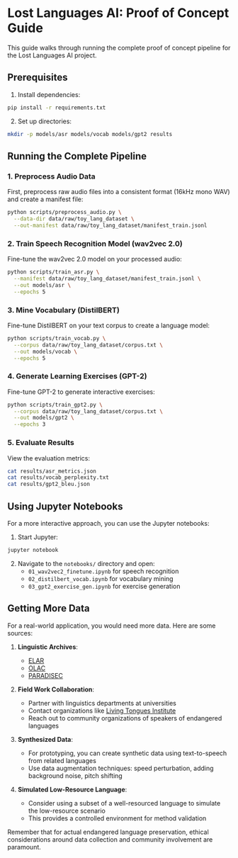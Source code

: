 # Lost Languages AI: Proof of Concept Guide

This guide walks through running the complete proof of concept pipeline for the Lost Languages AI project.

## Prerequisites

1. Install dependencies:
```bash
pip install -r requirements.txt
```

2. Set up directories:
```bash
mkdir -p models/asr models/vocab models/gpt2 results
```

## Running the Complete Pipeline

### 1. Preprocess Audio Data

First, preprocess raw audio files into a consistent format (16kHz mono WAV) and create a manifest file:

```bash
python scripts/preprocess_audio.py \
  --data-dir data/raw/toy_lang_dataset \
  --out-manifest data/raw/toy_lang_dataset/manifest_train.jsonl
```

### 2. Train Speech Recognition Model (wav2vec 2.0)

Fine-tune the wav2vec 2.0 model on your processed audio:

```bash
python scripts/train_asr.py \
  --manifest data/raw/toy_lang_dataset/manifest_train.jsonl \
  --out models/asr \
  --epochs 5
```

### 3. Mine Vocabulary (DistilBERT)

Fine-tune DistilBERT on your text corpus to create a language model:

```bash
python scripts/train_vocab.py \
  --corpus data/raw/toy_lang_dataset/corpus.txt \
  --out models/vocab \
  --epochs 5
```

### 4. Generate Learning Exercises (GPT-2)

Fine-tune GPT-2 to generate interactive exercises:

```bash
python scripts/train_gpt2.py \
  --corpus data/raw/toy_lang_dataset/corpus.txt \
  --out models/gpt2 \
  --epochs 3
```

### 5. Evaluate Results

View the evaluation metrics:

```bash
cat results/asr_metrics.json
cat results/vocab_perplexity.txt
cat results/gpt2_bleu.json
```

## Using Jupyter Notebooks

For a more interactive approach, you can use the Jupyter notebooks:

1. Start Jupyter:
```bash
jupyter notebook
```

2. Navigate to the `notebooks/` directory and open:
   - `01_wav2vec2_finetune.ipynb` for speech recognition
   - `02_distilbert_vocab.ipynb` for vocabulary mining
   - `03_gpt2_exercise_gen.ipynb` for exercise generation

## Getting More Data

For a real-world application, you would need more data. Here are some sources:

1. **Linguistic Archives**:
   - [ELAR](https://www.elararchive.org/)
   - [OLAC](http://www.language-archives.org/)
   - [PARADISEC](https://www.paradisec.org.au/)

2. **Field Work Collaboration**:
   - Partner with linguistics departments at universities
   - Contact organizations like [Living Tongues Institute](https://livingtongues.org/)
   - Reach out to community organizations of speakers of endangered languages

3. **Synthesized Data**:
   - For prototyping, you can create synthetic data using text-to-speech from related languages
   - Use data augmentation techniques: speed perturbation, adding background noise, pitch shifting

4. **Simulated Low-Resource Language**:
   - Consider using a subset of a well-resourced language to simulate the low-resource scenario
   - This provides a controlled environment for method validation

Remember that for actual endangered language preservation, ethical considerations around data collection and community involvement are paramount. 